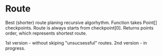 # Route

Best (shorter) route planing recursive algorhythm.
Function takes Point[] checkpoints. Route is always starts from checkpoint[0]. Returns points order, which represents shortest route.

1st version - without skiping "unsucsessful" routes.
2nd version - in progress.
